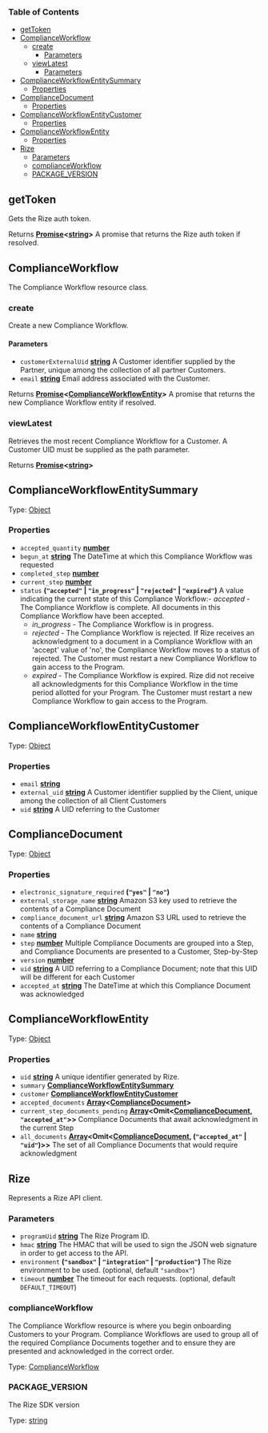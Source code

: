 <!-- Generated by documentation.js. Update this documentation by updating the source code. -->

### Table of Contents

-   [getToken][1]
-   [ComplianceWorkflow][2]
    -   [create][3]
        -   [Parameters][4]
    -   [viewLatest][5]
        -   [Parameters][6]
-   [ComplianceWorkflowEntitySummary][7]
    -   [Properties][8]
-   [ComplianceDocument][9]
    -   [Properties][10]
-   [ComplianceWorkflowEntityCustomer][11]
    -   [Properties][12]
-   [ComplianceWorkflowEntity][13]
    -   [Properties][14]
-   [Rize][15]
    -   [Parameters][16]
    -   [complianceWorkflow][17]
    -   [PACKAGE_VERSION][18]

## getToken

Gets the Rize auth token.

Returns **[Promise][19]&lt;[string][20]>** A promise that returns the Rize auth token if resolved.

## ComplianceWorkflow

The Compliance Workflow resource class.

### create

Create a new Compliance Workflow.

#### Parameters

-   `customerExternalUid` **[string][19]** A Customer identifier supplied by the Partner, unique among the collection of all partner Customers.
-   `email` **[string][19]** Email address associated with the Customer.

Returns **[Promise][18]&lt;[ComplianceWorkflowEntity][20]>** A promise that returns the new Compliance Workflow entity if resolved.

### viewLatest

Retrieves the most recent Compliance Workflow for a Customer. A Customer UID must be supplied as the path parameter.

Returns **[Promise][18]&lt;[string][19]>** 

## 

## ComplianceWorkflowEntitySummary

Type: [Object][21]

### Properties

-   `accepted_quantity` **[number][22]** 
-   `begun_at` **[string][19]** The DateTime at which this Compliance Workflow was requested
-   `completed_step` **[number][22]** 
-   `current_step` **[number][22]** 
-   `status` **(`"accepted"` \| `"in_progress"` \| `"rejected"` \| `"expired"`)** A value indicating the current state of this Compliance Workflow:-   _accepted_ - The Compliance Workflow is complete. All documents in this Compliance Workflow have been accepted.
    -   _in_progress_ - The Compliance Workflow is in progress.
    -   _rejected_ - The Compliance Workflow is rejected. If Rize receives an acknowledgment to a document in a Compliance Workflow with an 'accept' value of 'no', the Compliance Workflow moves to a status of rejected. The Customer must restart a new Compliance Workflow to gain access to the Program.
    -   _expired_ - The Compliance Workflow is expired. Rize did not receive all acknowledgments for this Compliance Workflow in the time period allotted for your Program. The Customer must restart a new Compliance Workflow to gain access to the Program.

## ComplianceWorkflowEntityCustomer

Type: [Object][21]

### Properties

-   `email` **[string][19]** 
-   `external_uid` **[string][19]** A Customer identifier supplied by the Client, unique among the collection of all Client Customers
-   `uid` **[string][19]** A UID referring to the Customer

## ComplianceDocument

Type: [Object][21]

### Properties

-   `electronic_signature_required` **(`"yes"` \| `"no"`)** 
-   `external_storage_name` **[string][19]** Amazon S3 key used to retrieve the contents of a Compliance Document
-   `compliance_document_url` **[string][19]** Amazon S3 URL used to retrieve the contents of a Compliance Document
-   `name` **[string][19]** 
-   `step` **[number][22]** Multiple Compliance Documents are grouped into a Step, and Compliance Documents are presented to a Customer, Step-by-Step
-   `version` **[number][22]** 
-   `uid` **[string][19]** A UID referring to a Compliance Document; note that this UID will be different for each Customer
-   `accepted_at` **[string][19]** The DateTime at which this Compliance Document was acknowledged

## ComplianceWorkflowEntity

Type: [Object][21]

### Properties

-   `uid` **[string][19]** A unique identifier generated by Rize.
-   `summary` **[ComplianceWorkflowEntitySummary][23]** 
-   `customer` **[ComplianceWorkflowEntityCustomer][24]** 
-   `accepted_documents` **[Array][25]&lt;[ComplianceDocument][26]>** 
-   `current_step_documents_pending` **[Array][25]&lt;Omit&lt;[ComplianceDocument][26], `"accepted_at"`>>** Compliance Documents that await acknowledgment in the current Step
-   `all_documents` **[Array][25]&lt;Omit&lt;[ComplianceDocument][26], (`"accepted_at"` \| `"uid"`)>>** The set of all Compliance Documents that would require acknowledgment

## Rize

Represents a Rize API client.

### Parameters

-   `programUid` **[string][19]** The Rize Program ID.
-   `hmac` **[string][19]** The HMAC that will be used to sign the JSON web signature in order to get access to the API.
-   `environment` **(`"sandbox"` \| `"integration"` \| `"production"`)** The Rize environment to be used. (optional, default `"sandbox"`)
-   `timeout` **[number][22]** The timeout for each requests. (optional, default `DEFAULT_TIMEOUT`)

### complianceWorkflow

The Compliance Workflow resource is where you begin onboarding Customers to your Program.
Compliance Workflows are used to group all of the required Compliance Documents together and to ensure they are presented and acknowledged in the correct order.

Type: [ComplianceWorkflow][27]

### PACKAGE_VERSION

The Rize SDK version

Type: [string][19]

[1]: #gettoken

[2]: #complianceworkflow

[3]: #create

[4]: #parameters

[5]: #viewlatest

[6]: #complianceworkflowentitysummary

[7]: #properties

[8]: #complianceworkflowentitycustomer

[9]: #properties-1

[10]: #compliancedocument

[11]: #properties-2

[12]: #complianceworkflowentity

[13]: #properties-3

[14]: #rize

[15]: #parameters-1

[16]: #complianceworkflow-1

[17]: #package_version

[18]: https://developer.mozilla.org/docs/Web/JavaScript/Reference/Global_Objects/Promise

[19]: https://developer.mozilla.org/docs/Web/JavaScript/Reference/Global_Objects/String

[20]: #complianceworkflowentity

[21]: https://developer.mozilla.org/docs/Web/JavaScript/Reference/Global_Objects/Object

[22]: https://developer.mozilla.org/docs/Web/JavaScript/Reference/Global_Objects/Number

[23]: #complianceworkflowentitysummary

[24]: #complianceworkflowentitycustomer

[25]: https://developer.mozilla.org/docs/Web/JavaScript/Reference/Global_Objects/Array

[26]: #compliancedocument

[27]: #complianceworkflow
